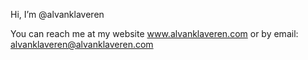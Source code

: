 Hi, I’m @alvanklaveren

You can reach me at my website www.alvanklaveren.com or by email: alvanklaveren@alvanklaveren.com
